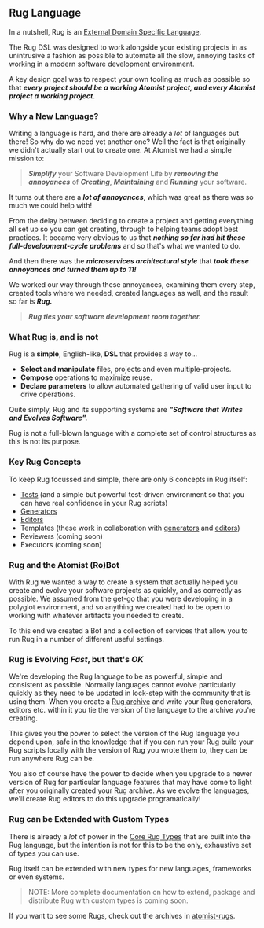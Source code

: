 ## Rug Language

In a nutshell, Rug is an
[External Domain Specific Language](http://martinfowler.com/books/dsl.html).

The Rug DSL was designed to work alongside your existing projects in
as unintrusive a fashion as possible to automate all the slow,
annoying tasks of working in a modern software development
environment.

A key design goal was to respect your own tooling as much as possible
so that ***every project should be a working Atomist project, and
every Atomist project a working project***.

### Why a New Language?

Writing a language is hard, and there are already a *lot* of languages
out there! So why do we need yet another one? Well the fact is that
originally we didn't actually start out to create one. At Atomist we
had a simple mission to:

> ***Simplify*** your Software Development Life by ***removing the
> annoyances*** of ***Creating***, ***Maintaining*** and ***Running***
> your software.

It turns out there are a ***lot of annoyances***, which was great as
there was so much we could help with!

From the delay between deciding to create a project and getting
everything all set up so you can get creating, through to helping
teams adopt best practices. It became very obvious to us that
***nothing so far had hit these full-development-cycle problems*** and
so that's what we wanted to do.

And then there was the ***microservices architectural style*** that
***took these annoyances and turned them up to 11!***

We worked our way through these annoyances, examining them every step,
created tools where we needed, created languages as well, and the
result so far is ***Rug.***

> ***Rug ties your software development room together.***

### What Rug is, and is not

Rug is a **simple**, English-like, **DSL** that provides a way to...

*   **Select and manipulate** files, projects and even
    multiple-projects.
*   **Compose** operations to maximize reuse.
*   **Declare parameters** to allow automated gathering of valid user
    input to drive operations.

Quite simply, Rug and its supporting systems are ***"Software that
Writes and Evolves Software".***

Rug is not a full-blown language with a complete set of control
structures as this is not its purpose.

### Key Rug Concepts

To keep Rug focussed and simple, there are only 6 concepts in Rug
itself:

*   [Tests](/reference-docs/rug/rug-tests.md) (and a simple but powerful
    test-driven environment so that you can have real confidence in
    your Rug scripts)
*   [Generators](/reference-docs/rug/rug-generators.md)
*   [Editors](/reference-docs/rug/rug-editors.md)
*   Templates (these work in collaboration
    with [generators](/reference-docs/rug/rug-generators.md)
    and [editors](/reference-docs/rug/rug-editors.md))
*   Reviewers (coming soon)
*   Executors (coming soon)

### Rug and the Atomist (Ro)Bot

With Rug we wanted a way to create a system that actually helped you
create and evolve your software projects as quickly, and as correctly
as possible. We assumed from the get-go that you were developing in a
polyglot environment, and so anything we created had to be open to
working with whatever artifacts you needed to create.

To this end we created a Bot and a collection of services that allow
you to run Rug in a number of different useful settings.

### Rug is Evolving *Fast*, but that's *OK*

We're developing the Rug language to be as powerful, simple
and consistent as possible. Normally languages cannot evolve
particularly quickly as they need to be updated in lock-step with the
community that is using them. When you create
a [Rug archive](rug-archive.md) and write your Rug generators, editors
etc. within it you tie the version of the language to the archive
you're creating.

This gives you the power to select the version of the Rug language you
depend upon, safe in the knowledge that if you can run your Rug build
your Rug scripts locally with the version of Rug you wrote them to,
they can be run anywhere Rug can be.

You also of course have the power to decide when you upgrade to a
newer version of Rug for particular language features that may have
come to light after you originally created your Rug archive. As we
 evolve the languages, we'll create Rug editors to do this upgrade programatically!

### Rug can be Extended with Custom Types

There is already a *lot* of power in
the [Core Rug Types](/reference-docs/rug/types/index.md) that are built
into the Rug language, but the intention is not for this to be the
only, exhaustive set of types you can use.

Rug itself can be extended with new types for new languages,
frameworks or even systems.

> NOTE: More complete documentation on how to extend, package and
> distribute Rug with custom types is coming soon.

If you want to see some Rugs, check out the archives in [atomist-rugs](https://github.com/atomist-rugs).


